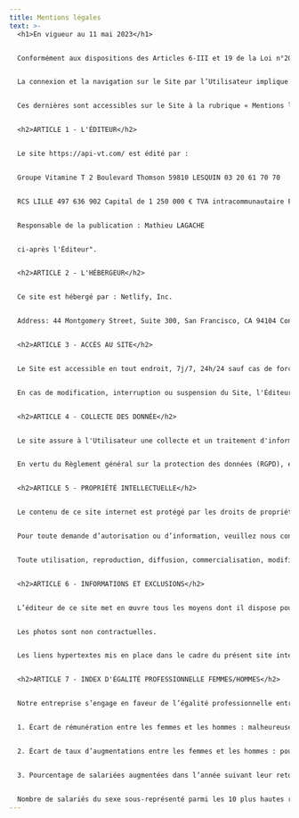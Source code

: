 ```yaml
---
title: Mentions légales
text: >-
  <h1>En vigueur au 11 mai 2023</h1>


  Conformément aux dispositions des Articles 6-III et 19 de la Loi n°2004-575 du 21 juin 2004 pour la Confiance dans l’économie numérique, dite L.C.E.N., il est porté à la connaissance des utilisateurs et visiteurs, ci-après « l’Utilisateur » du site https://api-vt.com/, ci-après le « Site », les présentes mentions légales.


  La connexion et la navigation sur le Site par l’Utilisateur implique acceptation intégrale et sans réserve présentes mentions légales.


  Ces dernières sont accessibles sur le Site à la rubrique « Mentions légales ».


  <h2>ARTICLE 1 - L'ÉDITEUR</h2>


  Le site https://api-vt.com/ est édité par :


  Groupe Vitamine T 2 Boulevard Thomson 59810 LESQUIN 03 20 61 70 70


  RCS LILLE 497 636 902 Capital de 1 250 000 € TVA intracommunautaire FR 28 501 765 259


  Responsable de la publication : Mathieu LAGACHE


  ci-après l'Éditeur".


  <h2>ARTICLE 2 - L'HÉBERGEUR</h2>


  Ce site est hébergé par : Netlify, Inc.


  Address: 44 Montgomery Street, Suite 300, San Francisco, CA 94104 Contact person’s name, position and contact details: privacy@netlify.com


  <h2>ARTICLE 3 - ACCÈS AU SITE</h2>


  Le Site est accessible en tout endroit, 7j/7, 24h/24 sauf cas de force majeure, interruption programmée non et pouvant découlant d’une nécessité de maintenance.


  En cas de modification, interruption ou suspension du Site, l'Éditeur ne saurait être tenu responsable.


  <h2>ARTICLE 4 - COLLECTE DES DONNÉE</h2>


  Le site assure à l'Utilisateur une collecte et un traitement d'informations personnelles dans le respect d vie privée conformément à la loi n°78-17 du 6 janvier 1978 relative à l'informatique, aux fichiers et aux libertés.


  En vertu du Règlement général sur la protection des données (RGPD), et de la loi Informatique et Libertés, en date du 6 janvier 1978, l'Utilisateur dispose d'un droit d'accès, de rectification, de suppression et d'opposition de ses données personnelles.


  <h2>ARTICLE 5 - PROPRIÉTÉ INTELLECTUELLE</h2>


  Le contenu de ce site internet est protégé par les droits de propriété intellectuelle et notamment par le droit d’auteur. Toute reproduction de ces contenus est conditionnée à un accord explicite préalable, en vertu de l’article L.122-4 du Code de la Propriété Intellectuelle.


  Pour toute demande d’autorisation ou d’information, veuillez nous contacter.


  Toute utilisation, reproduction, diffusion, commercialisation, modification de toutes ou partie du Site, sans autorisation de l’Éditeur est prohibée et pourra entraîner des actions et des poursuites judiciaires telles que notamment prévues par le Code de la propriété intellectuelle et le Code civil.


  <h2>ARTICLE 6 - INFORMATIONS ET EXCLUSIONS</h2>


  L’éditeur de ce site met en œuvre tous les moyens dont il dispose pour assurer une information fiable et une mise à jour des contenus. Toutefois, des erreurs ou omissions peuvent survenir. L’internaute devra donc s’assurer de l’exactitude des informations auprès de l’éditeur et signaler toutes modifications du site qu’il jugerait utile. L’éditeur du site n’est en aucun cas responsable de l’utilisation faite de ces informations, et de tout préjudice direct ou indirect pouvant en découler.


  Les photos sont non contractuelles.


  Les liens hypertextes mis en place dans le cadre du présent site internet en direction d’autres ressources présentes sur le réseau Internet ne sauraient engager la responsabilité de l’éditeur de ce site.


  <h2>ARTICLE 7 - INDEX D'ÉGALITÉ PROFESSIONNELLE FEMMES/HOMMES</h2>


  Notre entreprise s’engage en faveur de l’égalité professionnelle entre les femmes et les hommes. Malheureusement, comme pour les années précédentes, dans la mesure où les indicateurs calculables représentent moins de 75 points, notre index de l'égalité professionnelle entre les femmes et les hommes pour l’année 2023 (au titre des données 2022) n’est pas calculable. Cet index est calculé à partir des indicateurs suivants, parmi lesquels certains sont néanmoins calculables et bien notés pour API CHANTIERS :


  1. Écart de rémunération entre les femmes et les hommes : malheureusement, cet indicateur n’est toujours pas calculable car l’ensemble des groupes valables (c’est-à-dire comptant au moins 3 femmes et 3 hommes), représentent moins de 40% des effectifs.


  2. Écart de taux d’augmentations entre les femmes et les hommes : pour l’index 2023, le taux de salariés augmentés en 2022 est de 25% pour les femmes et 15,9% pour les hommes – ce qui représente un écart favorable aux femmes de 1.1 et qui nous permet d’obtenir une note de 35/35 pour cet indicateur. Si notre entreprise avait obtenu la même note l’année précédente, pour l’index 2022, force est de constater une progression du taux de salariés augmentés dans la mesure où en 2021 ce taux était de 20% pour les femmes et 10,4% pour les hommes.


  3. Pourcentage de salariées augmentées dans l’année suivant leur retour de congé maternité : malheureusement, cet indicateur n’est toujours pas calculable, car il n'y a pas eu de retour de congé maternité sur la période de référence.


  Nombre de salariés du sexe sous-représenté parmi les 10 plus hautes rémunérations : pour l’index 2023, le résultat final est 4 (les hommes sont sur-représentés) ; la note obtenue est 10/10. Nous constatons également une progression sur ce point dans la mesure où nous avions obtenu un résultat final de 2 et une note de 5/10 pour l’index 2022, au titre des données 2021.
---
```

